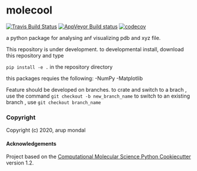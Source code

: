 molecool
==============================
[//]: # (Badges)
[![Travis Build Status](https://travis-ci.com/REPLACE_WITH_OWNER_ACCOUNT/molecool.svg?branch=master)](https://travis-ci.com/REPLACE_WITH_OWNER_ACCOUNT/molecool)
[![AppVeyor Build status](https://ci.appveyor.com/api/projects/status/REPLACE_WITH_APPVEYOR_LINK/branch/master?svg=true)](https://ci.appveyor.com/project/REPLACE_WITH_OWNER_ACCOUNT/molecool/branch/master)
[![codecov](https://codecov.io/gh/REPLACE_WITH_OWNER_ACCOUNT/molecool/branch/master/graph/badge.svg)](https://codecov.io/gh/REPLACE_WITH_OWNER_ACCOUNT/molecool/branch/master)

a python package for analysing anf visualizing pdb and xyz file.

This repository is under development. to developmental install, download this repository and type

`pip install -e .`
in the repository directory

this packages requies the following:
-NumPy
-Matplotlib


Feature should be developed on branches. to crate and switch to a brach , use the command
`git checkout -b new_branch_name`
to switch to an existing branch , use
`git checkout branch_name`

### Copyright

Copyright (c) 2020, arup mondal


#### Acknowledgements
 
Project based on the 
[Computational Molecular Science Python Cookiecutter](https://github.com/molssi/cookiecutter-cms) version 1.2.
